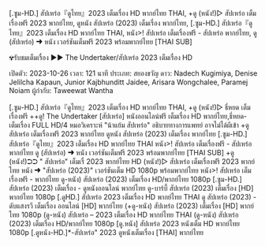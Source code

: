 [.ซูม-HD.] สัปเหร่อ『ดูไทย』2023 เต็มเรื่อง HD พากย์ไทย THAI, +ดู (หนัง!)▷ สัปเหร่อ เต็มเรื่องฟรี 2023 พากย์ไทย, ดูหนัง สัปเหร่อ (2023) เต็มเรื่อง พากย์ไทย, [.ซูม-HD.] สัปเหร่อ『ดูไทย』2023 เต็มเรื่อง HD พากย์ไทย THAI, หนัง>! สัปเหร่อ เต็มเรื่องฟรี - สัปเหร่อ พากย์ไทย, ดู (สัปเหร่อ) ➜ หนัง เวอร์ชันเต็มฟรี 2023 พร้อมพากย์ไทย [THAI SUB]



✾รับชมเต็มเรื่อง ▶▶ The Undertaker/สัปเหร่อ 2023 เต็มเรื่อง HD



เปิดตัว: 2023-10-26
เวลา: 121 นาที
ประเภท: สยองขวัญ
ดาว: Nadech Kugimiya, Denise Jelilcha Kapaun, Junior Kajbhunditt Jaidee, Arisara Wongchalee, Paramej Noiam
ผู้กำกับ: Taweewat Wantha




[.ซูม-HD.] สัปเหร่อ『ดูไทย』2023 เต็มเรื่อง HD พากย์ไทย THAI, +ดู (หนัง!)▷ ธี่หยด เต็มเรื่องฟรี 
++ดู! The Undertaker [สัปเหร่อ] หนังออนไลน์ฟรี เต็มเรื่อง HD พากย์ไทย,ธี่หยด- เต็มเรื่อง FULL HD/4
หมอวิเคราะห์ "น้าแย้ม สัปเหร่อ" อธิบายทางการแพทย์ อาจไม่ได้ผีเข้า
+ดู สัปเหร่อ เต็มเรื่องฟรี 2023 พากย์ไทย
ดูหนัง สัปเหร่อ (2023) เต็มเรื่อง พากย์ไทย
[.ซูม-HD.] สัปเหร่อ『ดูไทย』2023 เต็มเรื่อง HD พากย์ไทย THAI
หนัง>! สัปเหร่อ เต็มเรื่องฟรี - สัปเหร่อ พากย์ไทย
ดู (สัปเหร่อ) ➜ หนัง เวอร์ชันเต็มฟรี 2023 พร้อมพากย์ไทย [THAI SUB]
+ดู (หนัง!)➲➲ " สัปเหร่อ" เต็มเรื่ 2023 พากย์ไทย HD
(หนัง!)▷ สัปเหร่อ เต็มเรื่องฟรี 2023 พากย์ไทย
หนัง ➜ "สัปเหร่อ (2023)" เวอร์ชันเต็ม HD 1080p พร้อมพากย์ไทย
หนัง>! สัปเหร่อ เต็มเรื่องฟรี - พากย์ไทย
ดู-หนัง) สัปเหร่อ (2023) เต็มเรื่อง HD/พากย์ไทย 1080p
[.ซูม-HD.] สัปเหร่อ (2023) เต็มเรื่อง - ดูหนังออนไลน์ พากย์ไทย
ดู-บาร์บี้ สัปเหร่อ (2023) เต็มเรื่อง [HD] พากย์ไทย 1080p
[.ดูHD.] สัปเหร่อ 2023 เต็มเรื่อง HD พากย์ไทย THAI
ดู สัปเหร่อ (2023) - ดับแสงรวี เต็มเรื่อง ออนไลน์ [HD] พากย์ไทย
(+ดู-หนัง) สัปเหร่อ (2023) เต็มเรื่อง [HD] พากย์ไทย 1080p
(ดู-หนัง) สัปเหร่อ – 2023 เต็มเรื่อง HD พากย์ไทย THAI
(ดู-หนัง) สัปเหร่อ (2023) เต็มเรื่อง HD/พากย์ไทย 1080p
[ดู.หนัง] สัปเหร่อ 2023 หนังเต็ม HD พากย์ไทย 1080p
[.ดูหนัง-HD.]*-สัปเหร่อ" 2023 ดูหนังเต็มเรื่อง [THAI] พากย์ไทย

